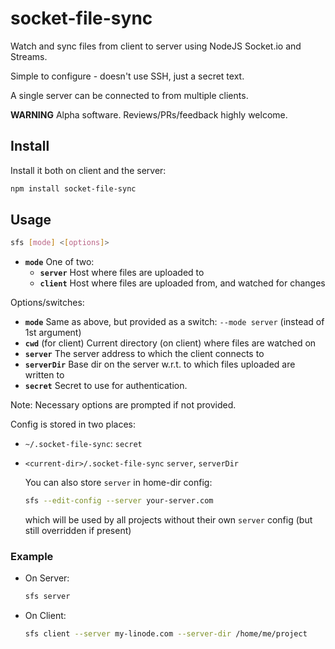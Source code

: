# socket-file-sync

Watch and sync files from client to server using NodeJS Socket.io and Streams.

Simple to configure - doesn't use SSH, just a secret text.

A single server can be connected to from multiple clients.

**WARNING** Alpha software. Reviews/PRs/feedback highly welcome.

## Install

Install it both on client and the server:

```sh
npm install socket-file-sync
```

## Usage

```sh
sfs [mode] <[options]>
```

* **`mode`** One of two:
  * **`server`** Host where files are uploaded to
  * **`client`** Host where files are uploaded from, and watched for changes

Options/switches:

* **`mode`** Same as above, but provided as a switch: `--mode server` (instead of 1st argument)
* **`cwd`** (for client) Current directory (on client) where files are watched on
* **`server`** The server address to which the client connects to
* **`serverDir`** Base dir on the server w.r.t. to which files uploaded are written to
* **`secret`** Secret to use for authentication.

Note: Necessary options are prompted if not provided.

Config is stored in two places:

* `~/.socket-file-sync`: `secret`

* `<current-dir>/.socket-file-sync` `server`, `serverDir`

    You can also store `server` in home-dir config:

    ```sh
    sfs --edit-config --server your-server.com
    ```

    which will be used by all projects without their own `server` config (but still overridden if present)


### Example

* On Server:

  ```sh
  sfs server
  ```

* On Client:

  ```sh
  sfs client --server my-linode.com --server-dir /home/me/project
  ```
